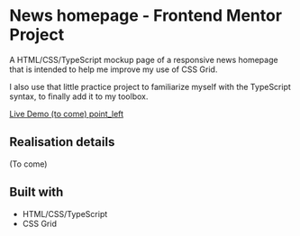 # News homepage - Frontend Mentor Project

A HTML/CSS/TypeScript mockup page of a responsive news homepage
that is intended to help me improve my use of CSS Grid.

I also use that little practice project to familiarize myself with
the TypeScript syntax, to finally add it to my toolbox.

[Live Demo (to come) point_left](#)

## Realisation details

(To come)

## Built with

* HTML/CSS/TypeScript
* CSS Grid
